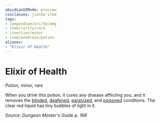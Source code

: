 ```yaml
---
obsidianUIMode: preview
cssclasses: json5e-item
tags:
- compendium/src/5e/dmg
- item/rarity/rare
- item/tier/minor
- item/wondrous/potion
aliases: 
- "Elixir of Health"
---
```

# Elixir of Health
*Potion, minor, rare*  


When you drink this potion, it cures any disease afflicting you, and it removes the [blinded](Mechanics/Rules/conditions.md#Blinded), [deafened](Mechanics/Rules/conditions.md#Deafened), [paralyzed](Mechanics/Rules/conditions.md#Paralyzed), and [poisoned](Mechanics/Rules/conditions.md#Poisoned) conditions. The clear red liquid has tiny bubbles of light in it.

*Source: Dungeon Master's Guide p. 168*